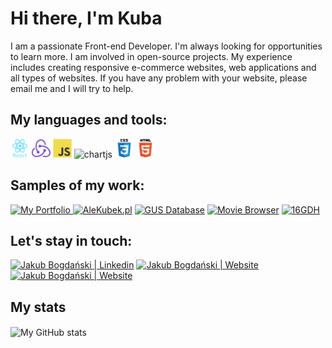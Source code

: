# Hi there, I'm Kuba

I am a passionate Front-end Developer. I'm always looking for opportunities to learn more. I am involved in open-source projects. My experience includes creating responsive e-commerce websites, web applications and all types of websites. If you have any problem with your website, please email me and I will try to help.

## My languages and tools:

<p> 
  <a href="https://reactjs.org/" style="text-decoration: none ;" target="_blank" rel="noreferrer"> 
    <img src="https://raw.githubusercontent.com/devicons/devicon/master/icons/react/react-original-wordmark.svg" alt="react" width="30" height="30"/> 
  </a> 
  <a href="https://redux.js.org" style="text-decoration: none;" target="_blank" rel="noreferrer"> 
    <img src="https://raw.githubusercontent.com/devicons/devicon/master/icons/redux/redux-original.svg" alt="redux" width="30" height="30"/> 
  </a>
  <a href="https://developer.mozilla.org/en-US/docs/Web/JavaScript" style="text-decoration: none;" target="_blank" rel="noreferrer"> 
    <img src="https://raw.githubusercontent.com/devicons/devicon/master/icons/javascript/javascript-original.svg" alt="javascript" width="30" height="30"/> 
  </a>
  <a href="https://www.chartjs.org" style="text-decoration: none;" target="_blank" rel="noreferrer"> 
    <img src="https://www.chartjs.org/media/logo-title.svg" alt="chartjs" width="30" height="30"/> 
    </a>
  <a href="https://www.w3schools.com/css/" style="text-decoration: none;" target="_blank" rel="noreferrer"> 
    <img src="https://raw.githubusercontent.com/devicons/devicon/master/icons/css3/css3-original-wordmark.svg" alt="css3" width="30" height="30"/> 
  </a>
  <a href="https://www.w3.org/html/" style="text-decoration: none;" target="_blank" rel="noreferrer"> 
    <img src="https://raw.githubusercontent.com/devicons/devicon/master/icons/html5/html5-original-wordmark.svg" alt="html5" width="30" height="30"/> 
  </a>
</p>

## Samples of my work:

[![My Portfolio](https://img.shields.io/badge/GHPages%20-%20My%20Portfolio-blue?style=flat&logo=github)
](https://github.com/BogdanskiJ/MyPortfolio)
[![AleKubek.pl](https://img.shields.io/badge/AleKubek.pl%20-%20Shoper-red?style=flat&logo=shopify)](https://alekubek.pl/)
[![GUS Database](https://img.shields.io/badge/GHPages%20-%20GUS%20Database-blue?style=flat&logo=github)](https://bogdanskij.github.io/LocalDataBank/#/jednostki-terytorialne)
[![Movie Browser](https://img.shields.io/badge/GHPages%20-%20Movie%20Browser-blue?style=flat&logo=github)](https://bogdanskij.github.io/movies-browser/#/popular-movies)
[![16GDH](https://img.shields.io/badge/16GDH%20-%20Wordpress-green?style=flat&logo=wordpres)](https://16gdh.pl/)

## Let's stay in touch:

[ <img alt="Jakub Bogdański | Linkedin" width="22px" src="https://cdn.jsdelivr.net/npm/simple-icons@v11/icons/linkedin.svg" />](https://www.linkedin.com/in/jakub-bogdanski-51b64027b)
[ <img alt="Jakub Bogdański | Website" width="22px" src="https://cdn.jsdelivr.net/npm/simple-icons@10.4.0/icons/github.svg" />](https://www.linkedin.com/in/jakub-bogdanski-51b64027b)
[ <img alt="Jakub Bogdański | Website" width="22px" src="https://cdn.jsdelivr.net/npm/simple-icons@10.4.0/icons/gmail.svg" />](mailto:bogdanskikuba@gmail.com)

## My stats

 <img align="center" alt="My GitHub stats" src="https://github-readme-stats.vercel.app/api?username=BogdanskiJ&show_icons=true&theme=transparent" />
